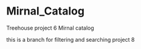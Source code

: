 # Mirnal_Catalog
 Treehouse project 6 Mirnal catalog

this is a branch for filtering and searching project 8
